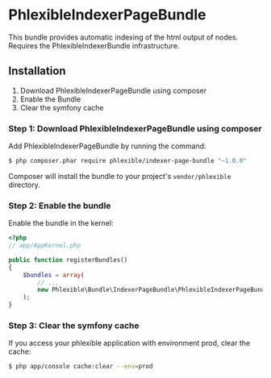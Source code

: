 PhlexibleIndexerPageBundle
==========================

This bundle provides automatic indexing of the html output of nodes.
Requires the PhlexibleIndexerBundle infrastructure.


Installation
------------

1. Download PhlexibleIndexerPageBundle using composer
2. Enable the Bundle
3. Clear the symfony cache

### Step 1: Download PhlexibleIndexerPageBundle using composer

Add PhlexibleIndexerPageBundle by running the command:

``` bash
$ php composer.phar require phlexible/indexer-page-bundle "~1.0.0"
```

Composer will install the bundle to your project's `vendor/phlexible` directory.

### Step 2: Enable the bundle

Enable the bundle in the kernel:

``` php
<?php
// app/AppKernel.php

public function registerBundles()
{
    $bundles = array(
        // ...
        new Phlexible\Bundle\IndexerPageBundle\PhlexibleIndexerPageBundle(),
    );
}
```

### Step 3: Clear the symfony cache

If you access your phlexible application with environment prod, clear the cache:

``` bash
$ php app/console cache:clear --env=prod
```
